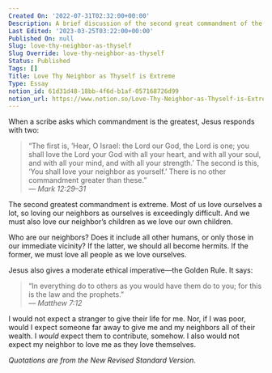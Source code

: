 ```yaml
---
Created On: '2022-07-31T02:32:00+00:00'
Description: A brief discussion of the second great commandment of the New Testament.
Last Edited: '2023-03-25T03:22:00+00:00'
Published On: null
Slug: love-thy-neighbor-as-thyself
Slug Override: love-thy-neighbor-as-thyself
Status: Published
Tags: []
Title: Love Thy Neighbor as Thyself is Extreme
Type: Essay
notion_id: 61d31d48-18bb-4f6d-b1af-057168726d99
notion_url: https://www.notion.so/Love-Thy-Neighbor-as-Thyself-is-Extreme-61d31d4818bb4f6db1af057168726d99
---
```

<p>When a scribe asks which commandment is the greatest, Jesus responds with two:</p>
<blockquote><p>
“The first is, ‘Hear, O Israel: the Lord our God, the Lord is one; you
shall love the Lord your God with all your heart, and with all your
soul, and with all your mind, and with all your strength.’ The second is
this, ‘You shall love your neighbor as yourself.’ There is no other
commandment greater than these.”<br />
<em>— Mark 12:29–31</em>
</p></blockquote>

<p>The second greatest commandment is extreme. Most of us love ourselves a lot, so loving our neighbors as ourselves is exceedingly difficult. And we must also love our neighbor’s children as we love our own children.</p>
<p>Who are our neighbors? Does it include all other humans, or only those in our immediate vicinity? If the latter, we should all become hermits. If the former, we must love all people as we love ourselves.</p>
<p>Jesus also gives a moderate ethical imperative—the Golden Rule. It says:</p>
<blockquote><p>
“In everything do to others as you would have them do to you; for this
is the law and the prophets.”<br />
<em>— Matthew 7:12</em>
</p></blockquote>

<p>I would not expect a stranger to give their life for me. Nor, if I was poor, would I expect someone far away to give me and my neighbors all of their wealth. I <em>would</em> expect them to contribute, somehow. I also would not expect my neighbor to love me as they love themselves.</p>
<p><em>Quotations are from the New Revised Standard Version.</em></p>
